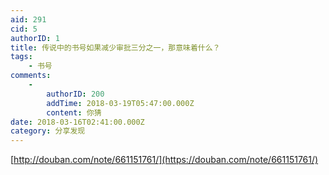 ```yaml
---
aid: 291
cid: 5
authorID: 1
title: 传说中的书号如果减少审批三分之一，那意味着什么？
tags:
    - 书号
comments:
    -
        authorID: 200
        addTime: 2018-03-19T05:47:00.000Z
        content: 你猜
date: 2018-03-16T02:41:00.000Z
category: 分享发现
---
```


[http://douban.com/note/661151761/](https://douban.com/note/661151761/)
